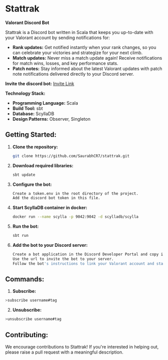# Stattrak

**Valorant Discord Bot**

Stattrak is a Discord bot written in Scala that keeps you up-to-date with your Valorant account by sending notifications for:

* **Rank updates:** Get notified instantly when your rank changes, so you can celebrate your victories and strategize for your next climb.
* **Match updates:** Never miss a match update again! Receive notifications for match wins, losses, and key performance stats.
* **Patch notes:** Stay informed about the latest Valorant updates with patch note notifications delivered directly to your Discord server.

**Invite the discord bot:**
[Invite Link](https://discord.com/api/oauth2/authorize?client_id=876016856555728906&permissions=1084479764544&scope=bot)


**Technology Stack:**

* **Programming Language:** Scala
* **Build Tool:** sbt
* **Database:** ScyllaDB
* **Design Patterns:** Observer, Singleton

## Getting Started:

1. **Clone the repository:**
    ```bash
    git clone https://github.com/SaurabhCR7/stattrak.git
    ```

2. **Download required libraries:**
    ```bash
    sbt update
    ```

3. **Configure the bot:**
    ```bash
    Create a token.env in the root directory of the project.
    Add the discord bot token in this file.
    ```

4. **Start ScyllaDB container in docker:**
    ```bash
    docker run --name scylla -p 9042:9042 -d scylladb/scylla
    ```

5. **Run the bot:**
    ```bash
    sbt run
    ```

6. **Add the bot to your Discord server:**
    ```bash
    Create a bot application in the Discord Developer Portal and copy its url.
    Use the url to invite the bot to your server.
    Follow the bot's instructions to link your Valorant account and start receiving notifications!
    ```

## Commands:
1. **Subscribe:**
``` bash
>subscribe username#tag
```

2. **Unsubscribe:**
``` bash
>unsubscribe username#tag
```

## Contributing:

We encourage contributions to Stattrak! If you're interested in helping out, please raise a pull request with a meaningful description.
